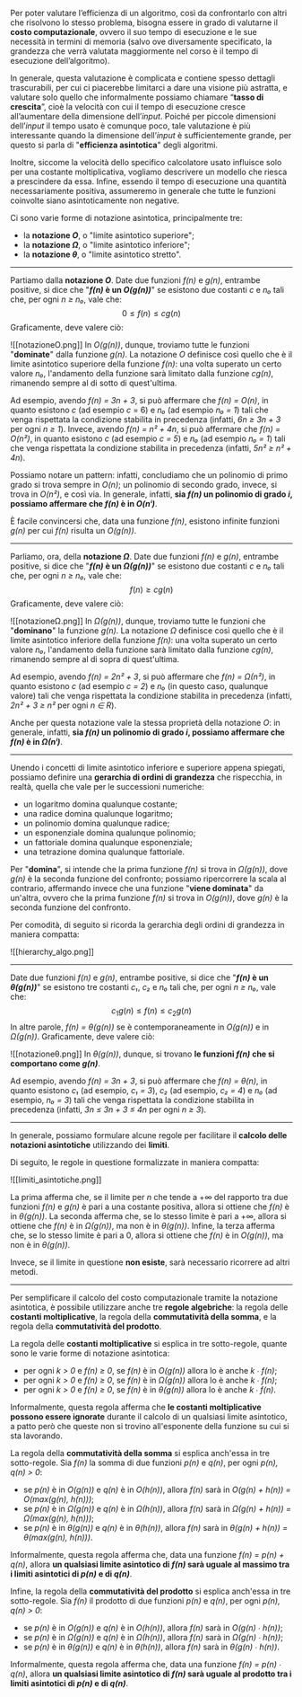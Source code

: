 Per poter valutare l’efficienza di un algoritmo, così da confrontarlo con altri che risolvono lo stesso problema, bisogna essere in grado di valutarne il **costo computazionale**, ovvero il suo tempo di esecuzione e le sue necessità in termini di memoria (salvo ove diversamente specificato, la grandezza che verrà valutata maggiormente nel corso è il tempo di esecuzione dell’algoritmo). 

In generale, questa valutazione è complicata e contiene spesso dettagli trascurabili, per cui ci piacerebbe limitarci a dare una visione più astratta, e valutare solo quello che informalmente possiamo chiamare “**tasso di crescita**”, cioè la velocità con cui il tempo di esecuzione cresce all’aumentare della dimensione dell’*input*. Poiché per piccole dimensioni dell’*input* il tempo usato è comunque poco, tale valutazione è più interessante quando la dimensione dell’*input* è sufficientemente grande, per questo si parla di "**efficienza asintotica**" degli algoritmi.

Inoltre, siccome la velocità dello specifico calcolatore usato influisce solo per una costante moltiplicativa, vogliamo descrivere un modello che riesca a prescindere da essa. Infine, essendo il tempo di esecuzione una quantità necessariamente positiva, assumeremo in generale che tutte le funzioni coinvolte siano asintoticamente non negative.

Ci sono varie forme di notazione asintotica, principalmente tre:
- la **notazione *O***, o "limite asintotico superiore";
- la **notazione *Ω***, o "limite asintotico inferiore";
- la **notazione *θ***, o "limite asintotico stretto".
___
Partiamo dalla **notazione *O***. Date due funzioni *f(n)* e *g(n)*, entrambe positive, si dice che "***f(n)* è un *O(g(n))***" se esistono due costanti *c* e *n₀* tali che, per ogni *n ≥ n₀*, vale che:
$$0 ≤ f(n) ≤ c g(n)$$
Graficamente, deve valere ciò:

![[notazioneO.png]]
In *O(g(n))*, dunque, troviamo tutte le funzioni "**dominate**" dalla funzione *g(n)*. La notazione *O* definisce così quello che è il limite asintotico superiore della funzione *f(n)*: una volta superato un certo valore *n₀*, l'andamento della funzione sarà limitato dalla funzione *cg(n)*, rimanendo sempre al di sotto di quest'ultima.

Ad esempio, avendo *f(n) = 3n + 3*, si può affermare che *f(n) = O(n)*, in quanto esistono *c* (ad esempio *c* = 6) e *n₀* (ad esempio *n₀ = 1*) tali che venga rispettata la condizione stabilita in precedenza (infatti, *6n ≥ 3n + 3* per ogni *n ≥ 1*). Invece, avendo *f(n) = n² + 4n*, si può affermare che *f(n) = O(n²)*, in quanto esistono *c* (ad esempio *c = 5*) e *n₀* (ad esempio *n₀ = 1*) tali che venga rispettata la condizione stabilita in precedenza (infatti, *5n² ≥ n² + 4n*).

Possiamo notare un pattern: infatti, concludiamo che un polinomio di primo grado si trova sempre in *O(n)*; un polinomio di secondo grado, invece, si trova in *O(n²)*, e così via. In generale, infatti, **sia *f(n)* un polinomio di grado *i*, possiamo affermare che *f(n)* è in *O(nⁱ)***.

È facile convincersi che, data una funzione *f(n)*, esistono infinite funzioni *g(n)* per cui *f(n)* risulta un *O(g(n))*.
___
Parliamo, ora, della **notazione *Ω***. Date due funzioni *f(n)* e *g(n)*, entrambe positive, si dice che "***f(n)* è un *Ω(g(n))***" se esistono due costanti *c* e *n₀* tali che, per ogni *n ≥ n₀*, vale che:
$$f(n) ≥ c g(n)$$
Graficamente, deve valere ciò:

![[notazioneΩ.png]]
In *Ω(g(n))*, dunque, troviamo tutte le funzioni che "**dominano**" la funzione *g(n)*. La notazione *Ω* definisce così quello che è il limite asintotico inferiore della funzione *f(n)*: una volta superato un certo valore *n₀*, l'andamento della funzione sarà limitato dalla funzione *cg(n)*, rimanendo sempre al di sopra di quest'ultima.

Ad esempio, avendo *f(n) = 2n² + 3*, si può affermare che *f(n) = Ω(n²)*, in quanto esistono *c* (ad esempio *c = 2*) e *n₀* (in questo caso, qualunque valore) tali che venga rispettata la condizione stabilita in precedenza (infatti, *2n² + 3 ≥ n²* per ogni *n ∈ R*).

Anche per questa notazione vale la stessa proprietà della notazione *O*: in generale, infatti, **sia *f(n)* un polinomio di grado *i*, possiamo affermare che *f(n)* è in *Ω(nⁱ)***.
___
Unendo i concetti di limite asintotico inferiore e superiore appena spiegati, possiamo definire una **gerarchia di ordini di grandezza** che rispecchia, in realtà, quella che vale per le successioni numeriche:
- un logaritmo domina qualunque costante;
- una radice domina qualunque logaritmo;
- un polinomio domina qualunque radice;
- un esponenziale domina qualunque polinomio;
- un fattoriale domina qualunque esponenziale;
- una tetrazione domina qualunque fattoriale.

Per "**domina**", si intende che la prima funzione *f(n)* si trova in *Ω(g(n))*, dove *g(n)* è la seconda funzione del confronto; possiamo ripercorrere la scala al contrario, affermando invece che una funzione "**viene dominata**" da un'altra, ovvero che la prima funzione *f(n)* si trova in *O(g(n))*, dove *g(n)* è la seconda funzione del confronto.

Per comodità, di seguito si ricorda la gerarchia degli ordini di grandezza in maniera compatta:

![[hierarchy_algo.png]]
___
Date due funzioni *f(n)* e *g(n)*, entrambe positive, si dice che "***f(n)* è un *θ(g(n))***" se esistono tre costanti *c₁*, *c₂* e *n₀* tali che, per ogni *n ≥ n₀*, vale che:
$$c_1g(n) ≤ f(n) ≤ c_2g(n)$$
In altre parole, *f(n) = θ(g(n))* se è contemporaneamente in *O(g(n))* e in *Ω(g(n))*. Graficamente, deve valere ciò:

![[notazioneθ.png]]
In *θ(g(n))*, dunque, si trovano **le funzioni *f(n)* che si comportano come *g(n)***.

Ad esempio, avendo *f(n) = 3n + 3*, si può affermare che *f(n) = θ(n)*, in quanto esistono *c₁* (ad esempio, *c₁ = 3*), *c₂* (ad esempio, *c₂ = 4*) e *n₀* (ad esempio, *n₀ = 3*) tali che venga rispettata la condizione stabilita in precedenza (infatti, *3n ≤ 3n + 3 ≤ 4n* per ogni *n ≥ 3*).
___
In generale, possiamo formulare alcune regole per facilitare il **calcolo delle notazioni asintotiche** utilizzando dei **limiti**.

Di seguito, le regole in questione formalizzate in maniera compatta:

![[limiti_asintotiche.png]]

La prima afferma che, se il limite per *n* che tende a +∞ del rapporto tra due funzioni *f(n)* e *g(n)* è pari a una costante positiva, allora si ottiene che *f(n)* è in *θ(g(n))*. La seconda afferma che, se lo stesso limite è pari a +∞, allora si ottiene che *f(n)* è in *Ω(g(n))*, ma non è in *θ(g(n))*. Infine, la terza afferma che, se lo stesso limite è pari a 0, allora si ottiene che *f(n)* è in *O(g(n))*, ma non è in *θ(g(n))*.

Invece, se il limite in questione **non esiste**, sarà necessario ricorrere ad altri metodi.
___
Per semplificare il calcolo del costo computazionale tramite la notazione asintotica, è possibile utilizzare anche tre **regole algebriche**: la regola delle **costanti moltiplicative**, la regola della **commutatività della somma**, e la regola della **commutatività del prodotto**.

La regola delle **costanti moltiplicative** si esplica in tre sotto-regole, quante sono le varie forme di notazione asintotica:
- per ogni *k > 0* e *f(n) ≥ 0*, se *f(n)* è in *O(g(n))* allora lo è anche *k ∙ f(n)*;
- per ogni *k > 0* e *f(n) ≥ 0*, se *f(n)* è in *Ω(g(n))* allora lo è anche *k ∙ f(n)*;
- per ogni *k > 0* e *f(n) ≥ 0*, se *f(n)* è in *θ(g(n))* allora lo è anche *k ∙ f(n)*.

Informalmente, questa regola afferma che **le costanti moltiplicative possono essere ignorate** durante il calcolo di un qualsiasi limite asintotico, a patto però che queste non si trovino all'esponente della funzione su cui si sta lavorando.

La regola della **commutatività della somma** si esplica anch'essa in tre sotto-regole. Sia *f(n)* la somma di due funzioni *p(n)* e *q(n)*, per ogni *p(n), q(n) > 0*:
- se *p(n)* è in *O(g(n))* e *q(n)* è in *O(h(n))*, allora *f(n)* sarà in *O(g(n) + h(n)) = O(max(g(n), h(n)))*;
- se *p(n)* è in *Ω(g(n))* e *q(n)* è in *Ω(h(n))*, allora *f(n)* sarà in *Ω(g(n) + h(n)) = Ω(max(g(n), h(n)))*;
- se *p(n)* è in *θ(g(n))* e *q(n)* è in *θ(h(n))*, allora *f(n)* sarà in *θ(g(n) + h(n)) = θ(max(g(n), h(n)))*.

Informalmente, questa regola afferma che, data una funzione *f(n) = p(n) + q(n)*, allora **un qualsiasi limite asintotico di *f(n)* sarà uguale al massimo tra i limiti asintotici di *p(n)* e di *q(n)***.

Infine, la regola della **commutatività del prodotto** si esplica anch'essa in tre sotto-regole. Sia *f(n)* il prodotto di due funzioni *p(n)* e *q(n)*, per ogni *p(n), q(n) > 0*:
- se *p(n)* è in *O(g(n))* e *q(n)* è in *O(h(n))*, allora *f(n)* sarà in *O(g(n) ∙ h(n))*;
- se *p(n)* è in *Ω(g(n))* e *q(n)* è in *Ω(h(n))*, allora *f(n)* sarà in *Ω(g(n) ∙ h(n))*;
- se *p(n)* è in *θ(g(n))* e *q(n)* è in *θ(h(n))*, allora *f(n)* sarà in *θ(g(n) ∙ h(n))*.

Informalmente, questa regola afferma che, data una funzione *f(n) = p(n) ∙ q(n)*, allora **un qualsiasi limite asintotico di *f(n)* sarà uguale al prodotto tra i limiti asintotici di *p(n)* e di *q(n)***.